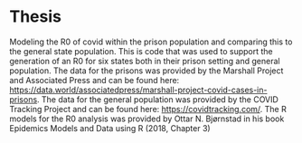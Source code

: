 # Thesis
Modeling the R0 of covid within the prison population and comparing this to the general state population.
This is code that was used to support the generation of an R0 for six states both in their prison setting and general population. 
The data for the prisons was provided by the Marshall Project and Associated Press and can be found here: https://data.world/associatedpress/marshall-project-covid-cases-in-prisons.
The data for the general population was provided by the COVID Tracking Project and can be found here: https://covidtracking.com/.
The R models for the R0 analysis was provided by Ottar N. Bjørnstad in his book Epidemics Models and Data using R (2018, Chapter 3)

